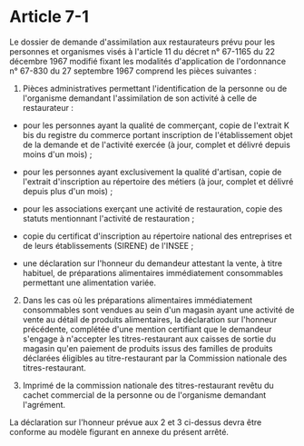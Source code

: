 # Article 7-1

Le dossier de demande d'assimilation aux restaurateurs prévu pour les personnes et organismes visés à l'article 11 du décret n° 67-1165 du 22 décembre 1967 modifié fixant les modalités d'application de l'ordonnance n° 67-830 du 27 septembre 1967 comprend les pièces suivantes :

1. Pièces administratives permettant l'identification de la personne ou de l'organisme demandant l'assimilation de son activité à celle de restaurateur :

- pour les personnes ayant la qualité de commerçant, copie de l'extrait K bis du registre du commerce portant inscription de l'établissement objet de la demande et de l'activité exercée (à jour, complet et délivré depuis moins d'un mois) ;

- pour les personnes ayant exclusivement la qualité d'artisan, copie de l'extrait d'inscription au répertoire des métiers (à jour, complet et délivré depuis plus d'un mois) ;

- pour les associations exerçant une activité de restauration, copie des statuts mentionnant l'activité de restauration ;

- copie du certificat d'inscription au répertoire national des entreprises et de leurs établissements (SIRENE) de l'INSEE ;

- une déclaration sur l'honneur du demandeur attestant la vente, à titre habituel, de préparations alimentaires immédiatement consommables permettant une alimentation variée.

2. Dans les cas où les préparations alimentaires immédiatement consommables sont vendues au sein d'un magasin ayant une activité de vente au détail de produits alimentaires, la déclaration sur l'honneur précédente, complétée d'une mention certifiant que le demandeur s'engage à n'accepter les titres-restaurant aux caisses de sortie du magasin qu'en paiement de produits issus des familles de produits déclarées éligibles au titre-restaurant par la Commission nationale des titres-restaurant.

3. Imprimé de la commission nationale des titres-restaurant revêtu du cachet commercial de la personne ou de l'organisme demandant l'agrément.

La déclaration sur l'honneur prévue aux 2 et 3 ci-dessus devra être conforme au modèle figurant en annexe du présent arrêté.
